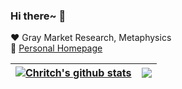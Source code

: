### Hi there~ 👋
❤️ Gray Market Research, Metaphysics  
🔗 [Personal Homepage](https://zerokei.top)
<!-- 显示star等信息 -->
| <a href="https://github.com/Zerokei/Zerokei"><img align="center" src="https://github-readme-stats.vercel.app/api?username=Zerokei&show_icons=true&include_all_commits=true&theme=buefy&hide_border=true" alt="Chritch's github stats" /></a> | <a href="https://github.com/Zerokei/Zerokei"><img align="center" src="https://github-readme-stats.vercel.app/api/top-langs/?username=Zerokei&layout=compact&theme=buefy&hide_border=true" /></a> |
| ------------- | ------------- |

